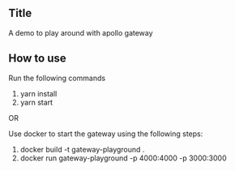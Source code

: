 ## Title

A demo to play around with apollo gateway

## How to use

Run the following commands
1. yarn install
2. yarn start

OR

Use docker to start the gateway using the following steps:
1. docker build -t gateway-playground .
2. docker run gateway-playground -p 4000:4000 -p 3000:3000

